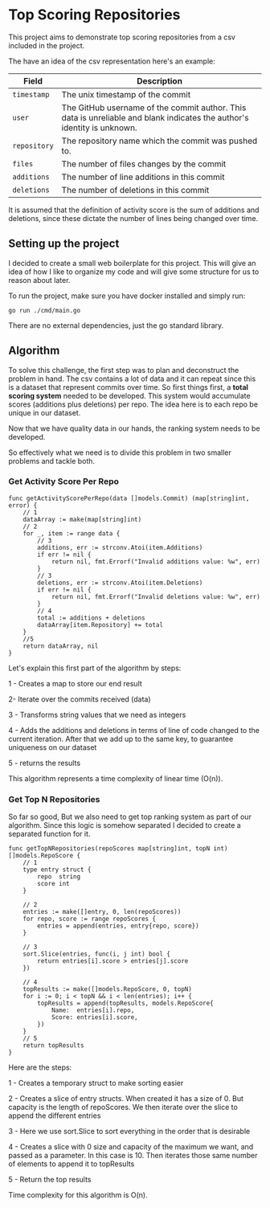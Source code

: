 # Top Scoring Repositories

This project aims to demonstrate top scoring repositories from a csv included in the project.

The have an idea of the csv representation here's an example:

| Field        | Description                                                  |
| ------------ | ------------------------------------------------------------ |
| `timestamp`  | The unix timestamp of the commit                             |
| `user`       | The GitHub username of the commit author. This data is unreliable and blank indicates the author's identity is unknown. |
| `repository` | The repository name which the commit was pushed to.          |
| `files`      | The number of files changes by the commit                    |
| `additions`  | The number of line additions in this commit                  |
| `deletions`  | The number of deletions in this commit                       |


It is assumed that the definition of activity score is the sum of additions and deletions, since these dictate the number of lines being changed over time.

## Setting up the project

I decided to create a small web boilerplate for this project. This will give an idea of how I like to organize my code and will give some structure for us to reason about later.

To run the project, make sure you have docker installed and simply run:

```
go run ./cmd/main.go
```

There are no external dependencies, just the go standard library.

## Algorithm

To solve this challenge, the first step was to plan and deconstruct the problem in hand.
The csv contains a lot of data and it can repeat since this is a dataset that represent commits over time. So first things first, a **total scoring system** needed to be developed. This system would accumulate scores (additions plus deletions) per repo. The idea here is to each repo be unique in our dataset.

Now that we have quality data in our hands, the ranking system needs to be developed.

So effectively what we need is to divide this problem in two smaller problems and tackle both.

### Get Activity Score Per Repo

```
func getActivityScorePerRepo(data []models.Commit) (map[string]int, error) {
    // 1
	dataArray := make(map[string]int)
    // 2
	for _, item := range data {
        // 3
		additions, err := strconv.Atoi(item.Additions)
		if err != nil {
			return nil, fmt.Errorf("Invalid additions value: %w", err)
		}
        // 3
		deletions, err := strconv.Atoi(item.Deletions)
		if err != nil {
			return nil, fmt.Errorf("Invalid deletions value: %w", err)
		}
        // 4
		total := additions + deletions
		dataArray[item.Repository] += total
	}
    //5
	return dataArray, nil
}
```
Let's explain this first part of the algorithm by steps:

1 - Creates a map to store our end result

2- Iterate over the commits received (data)

3 - Transforms string values that we need as integers

4 - Adds the additions and deletions in terms of line of code changed to the current iteration. After that we add up to the same key, to guarantee uniqueness on our dataset

5 - returns the results

This algorithm represents a time complexity of linear time (O(n)).

### Get Top N Repositories

So far so good, But we also need to get top ranking system as part of our algorithm.
Since this logic is somehow separated I decided to create a separated function for it.

```
func getTopNRepositories(repoScores map[string]int, topN int) []models.RepoScore {
	// 1
	type entry struct {
		repo  string
		score int
	}

	// 2
	entries := make([]entry, 0, len(repoScores))
	for repo, score := range repoScores {
		entries = append(entries, entry{repo, score})
	}

	// 3
	sort.Slice(entries, func(i, j int) bool {
		return entries[i].score > entries[j].score
	})

	// 4
	topResults := make([]models.RepoScore, 0, topN)
	for i := 0; i < topN && i < len(entries); i++ {
		topResults = append(topResults, models.RepoScore{
			Name:  entries[i].repo,
			Score: entries[i].score,
		})
	}
    // 5
	return topResults
}
```

Here are the steps:

1 - Creates a temporary struct to make sorting easier

2 - Creates a slice of entry structs. When created it has a size of 0. But capacity is the length of repoScores. We then iterate over the slice to append the different entries

3 - Here we use sort.Slice to sort everything in the order that is desirable

4 - Creates a slice with 0 size and capacity of the maximum we want, and passed as a parameter. In this case is 10. Then iterates those same number of elements to append it to topResults

5 - Return the top results

Time complexity for this algorithm is O(n).
